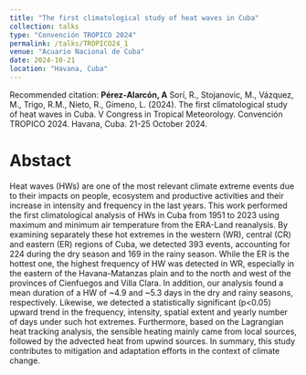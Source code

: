 ```yaml
---
title: "The first climatological study of heat waves in Cuba"
collection: talks
type: "Convención TROPICO 2024"
permalink: /talks/TROPICO24_1
venue: "Acuario Nacional de Cuba"
date: 2024-10-21
location: "Havana, Cuba"
---
```


Recommended citation: <b>Pérez-Alarcón, A</b> Sorí, R., Stojanovic, M., Vázquez, M., Trigo, R.M., Nieto, R., Gimeno, L. (2024). The first climatological study of heat waves in Cuba. V Congress in Tropical Meteorology. Convención TROPICO 2024. Havana, Cuba. 21-25  October 2024.


# Abstact

Heat waves (HWs) are one of the most relevant climate extreme events due to their impacts on people, ecosystem and productive activities and their increase in intensity and frequency in the last years. This work performed the first climatological analysis of HWs in Cuba from 1951 to 2023 using maximum and minimum air temperature from the ERA-Land reanalysis. By examining separately these hot extremes in the western (WR), central (CR) and eastern (ER) regions of Cuba, we detected 393 events, accounting for 224 during the dry season and 169 in the rainy season. While the ER is the hottest one, the highest frequency of HW was detected in WR, especially in the eastern of the Havana-Matanzas plain and to the north and west of the provinces of Cienfuegos and Villa Clara. In addition, our analysis found a mean duration of a HW of ~4.9 and ~5.3 days in the dry and rainy seasons, respectively. Likewise, we detected a statistically significant (p<0.05) upward trend in the frequency, intensity, spatial extent and yearly number of days under such hot extremes. Furthermore, based on the Lagrangian heat tracking analysis, the sensible heating mainly came from local sources, followed by the advected heat from upwind sources. In summary, this study contributes to mitigation and adaptation efforts in the context of climate change.
